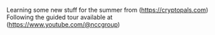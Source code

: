 Learning some new stuff for the summer from (https://cryptopals.com)
Following the guided tour available at (https://www.youtube.com/@nccgroup)
